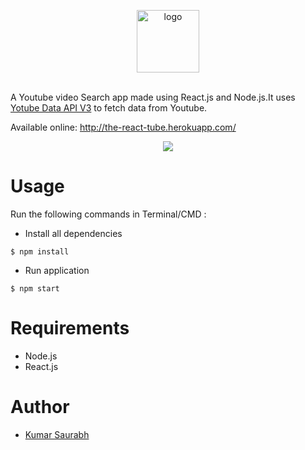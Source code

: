 <p align="center">
<img height="100 px" src="https://image.ibb.co/kiJLNy/logo.png" alt="logo">
</p>
<br>
A Youtube video Search app made using React.js and Node.js.It uses <a href="https://developers.google.com/youtube/v3/">Yotube Data API V3</a> to fetch data from Youtube.

Available online: http://the-react-tube.herokuapp.com/
<br>
<p align="center">
<img src="https://preview.ibb.co/ctUzFJ/ryt.jpg" />
 </p>
 
# Usage
  Run the following commands in Terminal/CMD :
  - Install all dependencies
  ```
  $ npm install
  ```
  - Run application
  ```
  $ npm start
  ```
# Requirements
  - Node.js
  - React.js

# Author
<ul>
  <li><a href="https://in.linkedin.com/in/itsksaurabh">Kumar Saurabh</a></li>
</ul>

